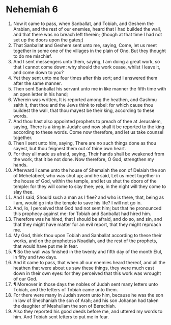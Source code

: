 ﻿# Nehemiah 6
1. Now it came to pass, when Sanballat, and Tobiah, and Geshem the Arabian, and the rest of our enemies, heard that I had builded the wall, and that there was no breach left therein; (though at that time I had not set up the doors upon the gates;) 
2. That Sanballat and Geshem sent unto me, saying, Come, let us meet together in some one of the villages in the plain of Ono. But they thought to do me mischief. 
3. And I sent messengers unto them, saying, I am doing a great work, so that I cannot come down: why should the work cease, whilst I leave it, and come down to you? 
4. Yet they sent unto me four times after this sort; and I answered them after the same manner. 
5. Then sent Sanballat his servant unto me in like manner the fifth time with an open letter in his hand; 
6. Wherein was written, It is reported among the heathen, and Gashmu saith it, that thou and the Jews think to rebel: for which cause thou buildest the wall, that thou mayest be their king, according to these words. 
7. And thou hast also appointed prophets to preach of thee at Jerusalem, saying, There is a king in Judah: and now shall it be reported to the king according to these words. Come now therefore, and let us take counsel together. 
8. Then I sent unto him, saying, There are no such things done as thou sayest, but thou feignest them out of thine own heart. 
9. For they all made us afraid, saying, Their hands shall be weakened from the work, that it be not done. Now therefore, O God, strengthen my hands. 
10. Afterward I came unto the house of Shemaiah the son of Delaiah the son of Mehetabeel, who was shut up; and he said, Let us meet together in the house of God, within the temple, and let us shut the doors of the temple: for they will come to slay thee; yea, in the night will they come to slay thee. 
11. And I said, Should such a man as I flee? and who is there, that, being as I am, would go into the temple to save his life? I will not go in. 
12. And, lo, I perceived that God had not sent him; but that he pronounced this prophecy against me: for Tobiah and Sanballat had hired him. 
13. Therefore was he hired, that I should be afraid, and do so, and sin, and that they might have matter for an evil report, that they might reproach me. 
14. My God, think thou upon Tobiah and Sanballat according to these their works, and on the prophetess Noadiah, and the rest of the prophets, that would have put me in fear. 
15. ¶ So the wall was finished in the twenty and fifth day of the month Elul, in fifty and two days. 
16. And it came to pass, that when all our enemies heard thereof, and all the heathen that were about us saw these things, they were much cast down in their own eyes: for they perceived that this work was wrought of our God. 
17. ¶ Moreover in those days the nobles of Judah sent many letters unto Tobiah, and the letters of Tobiah came unto them. 
18. For there were many in Judah sworn unto him, because he was the son in law of Shechaniah the son of Arah; and his son Johanan had taken the daughter of Meshullam the son of Berechiah. 
19. Also they reported his good deeds before me, and uttered my words to him. And Tobiah sent letters to put me in fear. 
